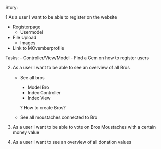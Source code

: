 Story:

1 As a user I want to be able to register on the website
  - Registerpage
    - Usermodel
  - File Upload
    - Images
  - Link to MOvemberprofile

  Tasks:
    - Controller/View/Model
    - Find a Gem on how to register users
















2. As a user I want to be able to see an overview of all Bros
   - See all bros
     - Model Bro
     - Index Controller
     - Index View

     ? How to create Bros?

   - See all moustaches connected to Bro

2. As a user I want to be able to vote on Bros Moustaches with a certain money value
3. As a user I want to see an overview of all donation values
